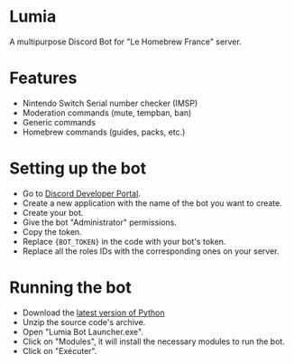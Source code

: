 # Lumia
A multipurpose Discord Bot for "Le Homebrew France" server.

# Features
- Nintendo Switch Serial number checker (IMSP)
- Moderation commands (mute, tempban, ban)
- Generic commands
- Homebrew commands (guides, packs, etc.)

# Setting up the bot

- Go to [Discord Developer Portal](https://discord.com/developers/applications).
- Create a new application with the name of the bot you want to create.
- Create your bot.
- Give the bot "Administrator" permissions.
- Copy the token.
- Replace ``{BOT_TOKEN}`` in the code with your bot's token. 
- Replace all the roles IDs with the corresponding ones on your server. 

# Running the bot

- Download the [latest version of Python](https://www.python.org/downloads/)
- Unzip the source code's archive.
- Open "Lumia Bot Launcher.exe".
- Click on "Modules", it will install the necessary modules to run the bot.
- Click on "Exécuter".
